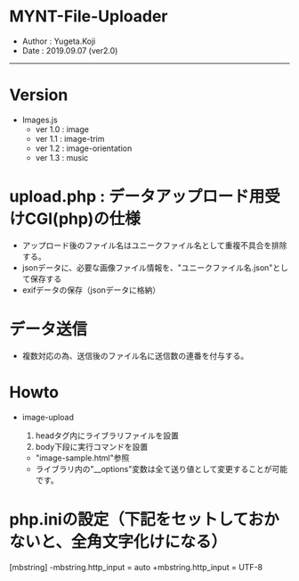 MYNT-File-Uploader
==
- Author : Yugeta.Koji
- Date   : 2019.09.07 (ver2.0)
---

# Version
- Images.js
  * ver 1.0 : image
  * ver 1.1 : image-trim
  * ver 1.2 : image-orientation
  * ver 1.3 : music


# upload.php : データアップロード用受けCGI(php)の仕様
- アップロード後のファイル名はユニークファイル名として重複不具合を排除する。
- jsonデータに、必要な画像ファイル情報を、"ユニークファイル名.json"として保存する
- exifデータの保存（jsonデータに格納）


# データ送信
- 複数対応の為、送信後のファイル名に送信数の連番を付与する。


# Howto
- image-upload
  1. headタグ内にライブラリファイルを設置
    <script src="images.js"></script>
    <script src="exif.js"></script>

  2. body下段に実行コマンドを設置
    <script>
      new $$fileupload({
        url : "sample.php",
        querys       : {
          exit : true,
          size : 300
        },
        btn_selector : "#btn",
        file_select  : function(res , options){},
        post_success : function(res , options){console.log(res);},
        post_finish : function(res , options){console.log("finished !!!");},
        post_error : function(res , options){console.log(res);}
      });
    </script>

  * "image-sample.html"参照
  * ライブラリ内の"__options"変数は全て送り値として変更することが可能です。

# php.iniの設定（下記をセットしておかないと、全角文字化けになる）
[mbstring]
-mbstring.http_input = auto
+mbstring.http_input = UTF-8
